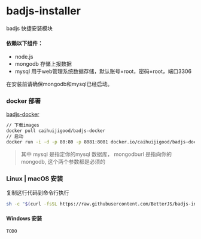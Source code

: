 # badjs-installer
badjs 快捷安装模块

#### 依赖以下组件：
- node.js
- mongodb 存储上报数据
- mysql 用于web管理系统数据存储，默认账号=root，密码=root，端口3306

在安装前请确保mongodb和mysql已经启动。

### docker 部署
[badjs-docker]( https://hub.docker.com/r/caihuijigood/badjs-docker/) 
``` bash 
// 下载images
docker pull caihuijigood/badjs-docker
// 启动
docker run -i -d -p 80:80 -p 8081:8081 docker.io/caihuijigood/badjs-docker bash badjs mysql=mysql://root:root@192.168.1.101:3306/badjs mongodb=mongodb://192.168.1.101:27017/badjs
```
 
> 其中 mysql 是指定你的mysql 数据库，  mongodburl 是指向你的mongodb,  这个两个参数都是必须的

### Linux | macOS 安装
复制这行代码到命令行执行
```bash
sh -c "$(curl -fsSL https://raw.githubusercontent.com/BetterJS/badjs-installer/master/install.sh)"
```
#### Windows 安装
```bat
TODO
```